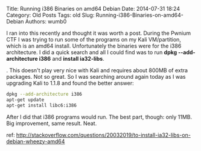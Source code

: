 Title: Running i386 Binaries on amd64 Debian
Date: 2014-07-31 18:24
Category: Old Posts
Tags: old
Slug: Running-i386-Binaries-on-amd64-Debian
Authors: wumb0

I ran into this recently and thought it was worth a post. During the Pwnium CTF I was trying to run some of the programs on my Kali VM/partition, which is an amd64 install. Unfortunately the binaries were for the i386 architecture. I did a quick search and all I could find was to run <strong>dpkg --add-architecture i386</strong> and <strong>install ia32-libs</strong>.

. This doesn't play very nice with Kali and requires about 800MB of extra packages. Not so great. So I was searching around again today as I was upgrading Kali to 1.1.8 and found the better answer:
```bash
dpkg --add-architecture i386
apt-get update
apt-get install libc6:i386
```

After I did that i386 programs would run. The best part, though: only 11MB. Big improvement, same result.
Neat.

ref: <a href="http://stackoverflow.com/questions/20032019/to-install-ia32-libs-on-debian-wheezy-amd64">http://stackoverflow.com/questions/20032019/to-install-ia32-libs-on-debian-wheezy-amd64</a>
